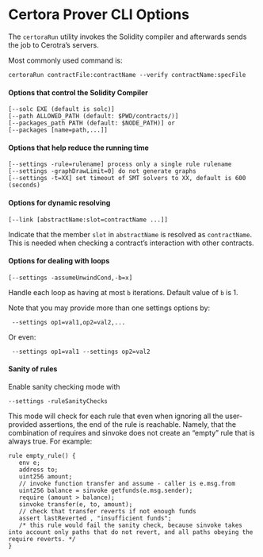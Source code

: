 # Certora Prover CLI Options

The `certoraRun` utility invokes the Solidity compiler and afterwards sends the job to Cerotra’s servers. 

Most commonly used command is:

```text
certoraRun contractFile:contractName --verify contractName:specFile
```

#### Options that control the Solidity Compiler

```text
[--solc EXE (default is solc)]  
[--path ALLOWED_PATH (default: $PWD/contracts/)]
[--packages_path PATH (default: $NODE_PATH)] or 
[--packages [name=path,...]]
```

#### Options that help reduce the running time

```text
[--settings -rule=rulename] process only a single rule rulename
[--settings -graphDrawLimit=0] do not generate graphs
[--settings -t=XX] set timeout of SMT solvers to XX, default is 600 (seconds)
```

#### Options for dynamic resolving

```text
[--link [abstractName:slot=contractName ...]]
```

Indicate that the member `slot` in `abstractName` is resolved as `contractName`. This is needed when checking a contract’s interaction with other contracts.

#### Options for dealing with loops

```text
[--settings -assumeUnwindCond,-b=x] 
```

Handle each loop as having at most `b` iterations. Default value of `b` is 1.

Note that you may provide more than one settings options by:

```text
 --settings op1=val1,op2=val2,...
```

Or even:

```text
 --settings op1=val1 --settings op2=val2
```

#### Sanity of rules

Enable sanity checking mode with 

```text
--settings -ruleSanityChecks
```

This mode will check for each rule that even when ignoring all the user-provided assertions, the end of the rule is reachable. Namely, that the combination of requires and sinvoke does not create an “empty” rule that is always true. For example:

```text
rule empty_rule() {
   env e; 
   address to; 
   uint256 amount;
   // invoke function transfer and assume - caller is e.msg.from
   uint256 balance = sinvoke getfunds(e.msg.sender);
   require (amount > balance);  
   sinvoke transfer(e, to, amount);
   // check that transfer reverts if not enough funds 
   assert lastReverted , "insufficient funds"; 
   /* this rule would fail the sanity check, because sinvoke takes into account only paths that do not revert, and all paths obeying the require reverts. */
}
```

